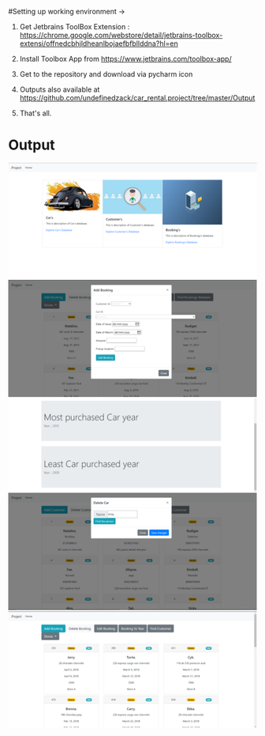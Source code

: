 #Setting up working environment ->

1. Get Jetbrains ToolBox Extension : https://chrome.google.com/webstore/detail/jetbrains-toolbox-extensi/offnedcbhjldheanlbojaefbfbllddna?hl=en

2. Install Toolbox App from https://www.jetbrains.com/toolbox-app/

3. Get to the repository and download via pycharm icon

4. Outputs also available at https://github.com/undefinedzack/car_rental.project/tree/master/Output

5. That's all.


<h1>Output</h1>

<img src = "https://github.com/undefinedzack/car_rental.project/blob/master/Output/homepage.png"/>

<img src = "https://github.com/undefinedzack/car_rental.project/blob/master/Output/Add_Booking.png "/>

<img src = "https://github.com/undefinedzack/car_rental.project/blob/master/Output/Most_and_least_booking_years.png"/>

<img src = "https://github.com/undefinedzack/car_rental.project/blob/master/Output/Customer_search_query.png"/>

<img src = "https://github.com/undefinedzack/car_rental.project/blob/master/Output/Booking_search_query_result.png"/>
